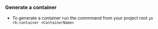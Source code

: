 ### Generate a container

- To generate a container run the commmand from your project root `yo rb:container <ContainerName>`

